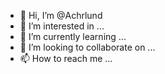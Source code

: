 - 👋 Hi, I’m @Achrlund
- 👀 I’m interested in ...
- 🌱 I’m currently learning ...
- 💞️ I’m looking to collaborate on ...
- 📫 How to reach me ...

<!---
Achrlund/Achrlund is a ✨ special ✨ repository because its `README.md` (this file) appears on your GitHub profile.
You can click the Preview link to take a look at your changes.
--->
